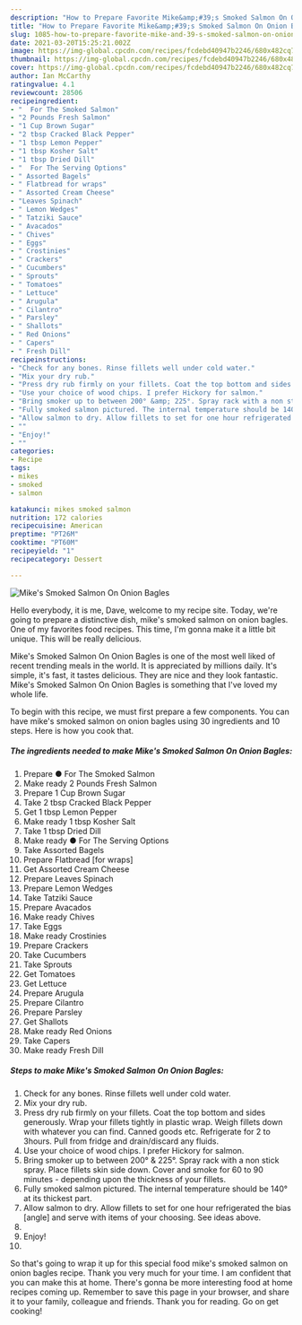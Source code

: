 ```yaml
---
description: "How to Prepare Favorite Mike&amp;#39;s Smoked Salmon On Onion Bagles"
title: "How to Prepare Favorite Mike&amp;#39;s Smoked Salmon On Onion Bagles"
slug: 1085-how-to-prepare-favorite-mike-and-39-s-smoked-salmon-on-onion-bagles
date: 2021-03-20T15:25:21.002Z
image: https://img-global.cpcdn.com/recipes/fcdebd40947b2246/680x482cq70/mikes-smoked-salmon-on-onion-bagles-recipe-main-photo.jpg
thumbnail: https://img-global.cpcdn.com/recipes/fcdebd40947b2246/680x482cq70/mikes-smoked-salmon-on-onion-bagles-recipe-main-photo.jpg
cover: https://img-global.cpcdn.com/recipes/fcdebd40947b2246/680x482cq70/mikes-smoked-salmon-on-onion-bagles-recipe-main-photo.jpg
author: Ian McCarthy
ratingvalue: 4.1
reviewcount: 28506
recipeingredient:
- "  For The Smoked Salmon"
- "2 Pounds Fresh Salmon"
- "1 Cup Brown Sugar"
- "2 tbsp Cracked Black Pepper"
- "1 tbsp Lemon Pepper"
- "1 tbsp Kosher Salt"
- "1 tbsp Dried Dill"
- "  For The Serving Options"
- " Assorted Bagels"
- " Flatbread for wraps"
- " Assorted Cream Cheese"
- "Leaves Spinach"
- " Lemon Wedges"
- " Tatziki Sauce"
- " Avacados"
- " Chives"
- " Eggs"
- " Crostinies"
- " Crackers"
- " Cucumbers"
- " Sprouts"
- " Tomatoes"
- " Lettuce"
- " Arugula"
- " Cilantro"
- " Parsley"
- " Shallots"
- " Red Onions"
- " Capers"
- " Fresh Dill"
recipeinstructions:
- "Check for any bones. Rinse fillets well under cold water."
- "Mix your dry rub."
- "Press dry rub firmly on your fillets. Coat the top bottom and sides generously. Wrap your fillets tightly in plastic wrap. Weigh fillets down with whatever you can find. Canned goods etc. Refrigerate for 2 to 3hours. Pull from fridge and drain/discard any fluids."
- "Use your choice of wood chips. I prefer Hickory for salmon."
- "Bring smoker up to between 200° &amp; 225°. Spray rack with a non stick spray. Place fillets skin side down. Cover and smoke for 60 to 90 minutes - depending upon the thickness of your fillets."
- "Fully smoked salmon pictured. The internal temperature should be 140° at its thickest part."
- "Allow salmon to dry. Allow fillets to set for one hour refrigerated the bias [angle] and serve with items of your choosing. See ideas above."
- ""
- "Enjoy!"
- ""
categories:
- Recipe
tags:
- mikes
- smoked
- salmon

katakunci: mikes smoked salmon 
nutrition: 172 calories
recipecuisine: American
preptime: "PT26M"
cooktime: "PT60M"
recipeyield: "1"
recipecategory: Dessert

---
```



![Mike&#39;s Smoked Salmon On Onion Bagles](https://img-global.cpcdn.com/recipes/fcdebd40947b2246/680x482cq70/mikes-smoked-salmon-on-onion-bagles-recipe-main-photo.jpg)

Hello everybody, it is me, Dave, welcome to my recipe site. Today, we're going to prepare a distinctive dish, mike&#39;s smoked salmon on onion bagles. One of my favorites food recipes. This time, I'm gonna make it a little bit unique. This will be really delicious.



Mike&#39;s Smoked Salmon On Onion Bagles is one of the most well liked of recent trending meals in the world. It is appreciated by millions daily. It's simple, it's fast, it tastes delicious. They are nice and they look fantastic. Mike&#39;s Smoked Salmon On Onion Bagles is something that I've loved my whole life.


To begin with this recipe, we must first prepare a few components. You can have mike&#39;s smoked salmon on onion bagles using 30 ingredients and 10 steps. Here is how you cook that.

<!--inarticleads1-->

##### The ingredients needed to make Mike&#39;s Smoked Salmon On Onion Bagles:

1. Prepare  ● For The Smoked Salmon
1. Make ready 2 Pounds Fresh Salmon
1. Prepare 1 Cup Brown Sugar
1. Take 2 tbsp Cracked Black Pepper
1. Get 1 tbsp Lemon Pepper
1. Make ready 1 tbsp Kosher Salt
1. Take 1 tbsp Dried Dill
1. Make ready  ● For The Serving Options
1. Take  Assorted Bagels
1. Prepare  Flatbread [for wraps]
1. Get  Assorted Cream Cheese
1. Prepare Leaves Spinach
1. Prepare  Lemon Wedges
1. Take  Tatziki Sauce
1. Prepare  Avacados
1. Make ready  Chives
1. Take  Eggs
1. Make ready  Crostinies
1. Prepare  Crackers
1. Take  Cucumbers
1. Take  Sprouts
1. Get  Tomatoes
1. Get  Lettuce
1. Prepare  Arugula
1. Prepare  Cilantro
1. Prepare  Parsley
1. Get  Shallots
1. Make ready  Red Onions
1. Take  Capers
1. Make ready  Fresh Dill




<!--inarticleads2-->

##### Steps to make Mike&#39;s Smoked Salmon On Onion Bagles:

1. Check for any bones. Rinse fillets well under cold water.
1. Mix your dry rub.
1. Press dry rub firmly on your fillets. Coat the top bottom and sides generously. Wrap your fillets tightly in plastic wrap. Weigh fillets down with whatever you can find. Canned goods etc. Refrigerate for 2 to 3hours. Pull from fridge and drain/discard any fluids.
1. Use your choice of wood chips. I prefer Hickory for salmon.
1. Bring smoker up to between 200° &amp; 225°. Spray rack with a non stick spray. Place fillets skin side down. Cover and smoke for 60 to 90 minutes - depending upon the thickness of your fillets.
1. Fully smoked salmon pictured. The internal temperature should be 140° at its thickest part.
1. Allow salmon to dry. Allow fillets to set for one hour refrigerated the bias [angle] and serve with items of your choosing. See ideas above.
1. 
1. Enjoy!
1. 




So that's going to wrap it up for this special food mike&#39;s smoked salmon on onion bagles recipe. Thank you very much for your time. I am confident that you can make this at home. There's gonna be more interesting food at home recipes coming up. Remember to save this page in your browser, and share it to your family, colleague and friends. Thank you for reading. Go on get cooking!
